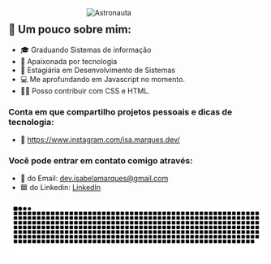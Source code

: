 
<img src="https://user-images.githubusercontent.com/61291155/105898723-8acab280-5ff8-11eb-86f8-571208c41457.png" width="350px" align="right" alt="Astronauta">

## 🔎 Um pouco sobre mim:

- 🎓 Graduando Sistemas de informação
- 💙 Apaixonada por tecnologia
- 💼 Estagiária em Desenvolvimento de Sistemas
- 💻 Me aprofundando em Javascript no momento.
- 👩‍💻 Posso contribuir com CSS e HTML.

### Conta em que compartilho projetos pessoais e dicas de tecnologia:
- 📱 https://www.instagram.com/isa.marques.dev/

### Você pode entrar em contato comigo através: 
- 📧 do Email: dev.isabelamarques@gmail.com
- 🟦 do Linkedin: [LinkedIn](https://www.linkedin.com/in/isabela-marques-dias/) <br>

<div>
 <img src="https://github.com/IsabelaMarques07/IsabelaMarques07/blob/output/github-contribution-grid-snake.svg">
</div>
